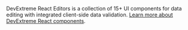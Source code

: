 DevExtreme React Editors is a collection of 15+ UI components for data editing with integrated client-side data validation. [Learn more about DevExtreme React components](/Documentation/Guide/React_Components/DevExtreme_React_Components/).
<!--split-->
